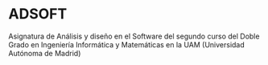 # ADSOFT
Asignatura de Análisis y diseño en el Software del segundo curso del Doble Grado en Ingeniería Informática y Matemáticas en la UAM (Universidad Autónoma de Madrid)
